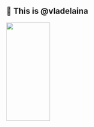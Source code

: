 ## 👋 This is @vladelaina

<img width="48%" height="260" src="https://github-readme-stats.vercel.app/api?username=vladelaina&disable_animations=true&show_icons=true&rank_icon=percentile&count_private=true&theme=dracula"/>

